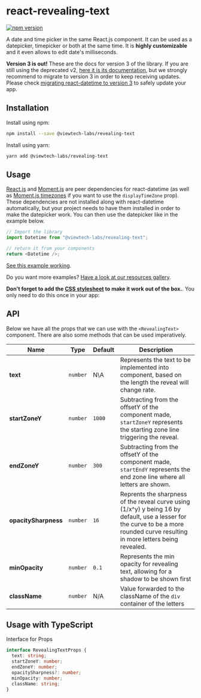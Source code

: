 # react-revealing-text

[![npm version](https://badge.fury.io/js/react-revealing-text.svg)](http://badge.fury.io/js/react-revealing-text)

A date and time picker in the same React.js component. It can be used as a datepicker, timepicker or both at the same time. It is **highly customizable** and it even allows to edit date's milliseconds.

**Version 3 is out!** These are the docs for version 3 of the library. If you are still using the deprecated v2, [here it is its documentation](https://github.com/arqex/react-datetime/blob/2a83208452ac5e41c43fea31ef47c65efba0bb56/README.md), but we strongly recommend to migrate to version 3 in order to keep receiving updates. Please check [migrating react-datetime to version 3](migrateToV3.md) to safely update your app.

## Installation

Install using npm:

```sh
npm install --save @viewtech-labs/revealing-text
```

Install using yarn:

```sh
yarn add @viewtech-labs/revealing-text
```

## Usage

[React.js](http://facebook.github.io/react/) and [Moment.js](http://momentjs.com/) are peer dependencies for react-datetime (as well as [Moment.js timezones](https://momentjs.com/timezone/) if you want to use the `displayTimeZone` prop). These dependencies are not installed along with react-datetime automatically, but your project needs to have them installed in order to make the datepicker work. You can then use the datepicker like in the example below.

```ts
// Import the library
import Datetime from "@viewtech-labs/revealing-text";

// return it from your components
return <Datetime />;
```

[See this example working](https://codesandbox.io/s/boring-dew-uzln3).

Do you want more examples? [Have a look at our resources gallery](resources.md).

**Don't forget to add the [CSS stylesheet](https://github.com/arqex/react-datetime/blob/master/css/react-datetime.css) to make it work out of the box.**. You only need to do this once in your app:

## API

Below we have all the props that we can use with the `<RevealingText>` component. There are also some methods that can be used imperatively.

| Name                 | Type     | Default | Description                                                                                                                                                                     |
| -------------------- | -------- | ------- | ------------------------------------------------------------------------------------------------------------------------------------------------------------------------------- |
| **text**             | `number` | N\A     | Represents the text to be implemented into component, based on the length the reveal will change rate.                                                                          |
| **startZoneY**       | `number` | `1000`  | Subtracting from the offsetY of the component made, `startZoneY` represents the starting zone line triggering the reveal.                                                       |
| **endZoneY**         | `number` | `300`   | Subtracting from the offsetY of the component made, `startEndY` represents the end zone line where all letters are shown.                                                       |
| **opacitySharpness** | `number` | `16`    | Reprents the sharpness of the reveal curve using (1/x^y) y being 16 by default, use a lesser for the curve to be a more rounded curve resulting in more letters being revealed. |
| **minOpacity**       | `number` | `0.1`   | Represents the min opacity for revealing text, allowing for a shadow to be shown first                                                                                          |
| **className**        | `number` | N/A     | Value forwarded to the className of the `div` container of the letters                                                                                                          |

## Usage with TypeScript

Interface for Props

```ts
interface RevealingTextProps {
  text: string;
  startZoneY: number;
  endZoneY: number;
  opacitySharpness?: number;
  minOpacity: number;
  className: string;
}
```
